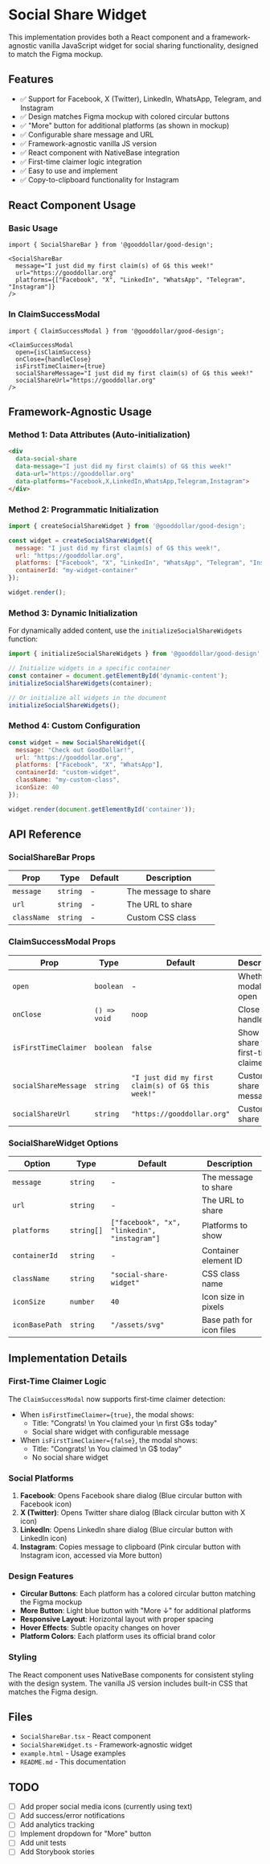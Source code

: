 # Social Share Widget

This implementation provides both a React component and a framework-agnostic vanilla JavaScript widget for social sharing functionality, designed to match the Figma mockup.

## Features

- ✅ Support for Facebook, X (Twitter), LinkedIn, WhatsApp, Telegram, and Instagram
- ✅ Design matches Figma mockup with colored circular buttons
- ✅ "More" button for additional platforms (as shown in mockup)
- ✅ Configurable share message and URL
- ✅ Framework-agnostic vanilla JS version
- ✅ React component with NativeBase integration
- ✅ First-time claimer logic integration
- ✅ Easy to use and implement
- ✅ Copy-to-clipboard functionality for Instagram

## React Component Usage

### Basic Usage

```tsx
import { SocialShareBar } from '@gooddollar/good-design';

<SocialShareBar
  message="I just did my first claim(s) of G$ this week!"
  url="https://gooddollar.org"
  platforms={["Facebook", "X", "LinkedIn", "WhatsApp", "Telegram", "Instagram"]}
/>
```

### In ClaimSuccessModal

```tsx
import { ClaimSuccessModal } from '@gooddollar/good-design';

<ClaimSuccessModal
  open={isClaimSuccess}
  onClose={handleClose}
  isFirstTimeClaimer={true}
  socialShareMessage="I just did my first claim(s) of G$ this week!"
  socialShareUrl="https://gooddollar.org"
/>
```

## Framework-Agnostic Usage

### Method 1: Data Attributes (Auto-initialization)

```html
<div 
  data-social-share
  data-message="I just did my first claim(s) of G$ this week!"
  data-url="https://gooddollar.org"
  data-platforms="Facebook,X,LinkedIn,WhatsApp,Telegram,Instagram">
</div>
```

### Method 2: Programmatic Initialization

```javascript
import { createSocialShareWidget } from '@gooddollar/good-design';

const widget = createSocialShareWidget({
  message: "I just did my first claim(s) of G$ this week!",
  url: "https://gooddollar.org",
  platforms: ["Facebook", "X", "LinkedIn", "WhatsApp", "Telegram", "Instagram"],
  containerId: "my-widget-container"
});

widget.render();
```

### Method 3: Dynamic Initialization

For dynamically added content, use the `initializeSocialShareWidgets` function:

```javascript
import { initializeSocialShareWidgets } from '@gooddollar/good-design';

// Initialize widgets in a specific container
const container = document.getElementById('dynamic-content');
initializeSocialShareWidgets(container);

// Or initialize all widgets in the document
initializeSocialShareWidgets();
```

### Method 4: Custom Configuration

```javascript
const widget = new SocialShareWidget({
  message: "Check out GoodDollar!",
  url: "https://gooddollar.org",
  platforms: ["Facebook", "X", "WhatsApp"],
  containerId: "custom-widget",
  className: "my-custom-class",
  iconSize: 40
});

widget.render(document.getElementById('container'));
```

## API Reference

### SocialShareBar Props

| Prop | Type | Default | Description |
|------|------|---------|-------------|
| `message` | `string` | - | The message to share |
| `url` | `string` | - | The URL to share |
| `className` | `string` | - | Custom CSS class |

### ClaimSuccessModal Props

| Prop | Type | Default | Description |
|------|------|---------|-------------|
| `open` | `boolean` | - | Whether modal is open |
| `onClose` | `() => void` | `noop` | Close handler |
| `isFirstTimeClaimer` | `boolean` | `false` | Show social share for first-time claimers |
| `socialShareMessage` | `string` | `"I just did my first claim(s) of G$ this week!"` | Custom share message |
| `socialShareUrl` | `string` | `"https://gooddollar.org"` | Custom share URL |

### SocialShareWidget Options

| Option | Type | Default | Description |
|--------|------|---------|-------------|
| `message` | `string` | - | The message to share |
| `url` | `string` | - | The URL to share |
| `platforms` | `string[]` | `["facebook", "x", "linkedin", "instagram"]` | Platforms to show |
| `containerId` | `string` | - | Container element ID |
| `className` | `string` | `"social-share-widget"` | CSS class name |
| `iconSize` | `number` | `40` | Icon size in pixels |
| `iconBasePath` | `string` | `"/assets/svg"` | Base path for icon files |

## Implementation Details

### First-Time Claimer Logic

The `ClaimSuccessModal` now supports first-time claimer detection:

- When `isFirstTimeClaimer={true}`, the modal shows:
  - Title: "Congrats! \n You claimed your \n first G$s today"
  - Social share widget with configurable message
- When `isFirstTimeClaimer={false}`, the modal shows:
  - Title: "Congrats! \n You claimed \n G$ today"
  - No social share widget

### Social Platforms

1. **Facebook**: Opens Facebook share dialog (Blue circular button with Facebook icon)
2. **X (Twitter)**: Opens Twitter share dialog (Black circular button with X icon)
3. **LinkedIn**: Opens LinkedIn share dialog (Blue circular button with LinkedIn icon)
4. **Instagram**: Copies message to clipboard (Pink circular button with Instagram icon, accessed via More button)

### Design Features

- **Circular Buttons**: Each platform has a colored circular button matching the Figma mockup
- **More Button**: Light blue button with "More ↓" for additional platforms
- **Responsive Layout**: Horizontal layout with proper spacing
- **Hover Effects**: Subtle opacity changes on hover
- **Platform Colors**: Each platform uses its official brand color

### Styling

The React component uses NativeBase components for consistent styling with the design system. The vanilla JS version includes built-in CSS that matches the Figma design.

## Files

- `SocialShareBar.tsx` - React component
- `SocialShareWidget.ts` - Framework-agnostic widget
- `example.html` - Usage examples
- `README.md` - This documentation

## TODO

- [ ] Add proper social media icons (currently using text)
- [ ] Add success/error notifications
- [ ] Add analytics tracking
- [ ] Implement dropdown for "More" button
- [ ] Add unit tests
- [ ] Add Storybook stories 